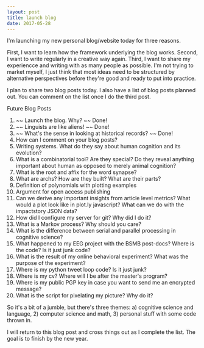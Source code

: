 ```yaml
---
layout: post
title: launch blog
date: 2017-05-28
---
```


I'm launching my new personal blog/website today for three reasons. 

First, I want to learn how the framework underlying the blog works. Second, I want to write regularly in a creative way again. Third, I want to share my experiencce and writing with as many people as possible. I'm not trying to market myself, I just think that most ideas need to be structured by alternative perspectives before they're good and ready to put into practice. 

I plan to share two blog posts today. I also have a list of blog posts planned out. You can comment on the list once I do the third post.

Future Blog Posts
1) ~~ Launch the blog. Why? ~~ Done!
2) ~~ Linguists are like aliens! ~~ Done!
3) ~~ What's the sense in looking at historical records? ~~ Done!
1) How can I comment on your blog posts?
2) Writing systems. What do they say about human cognition and its evolution?
3) What is a combinatorial tool? Are they special? Do they reveal anything important about human as opposed to merely animal cognition?
4) What is the root and affix for the word synapse? 
5) What are archs? How are they built? What are their parts?
6) Definition of polynomials with plotting examples
7) Argument for open access publishing 
8) Can we derive any important insights from article level metrics? What would a plot look like in plot.ly javascript? What can we do with the impactstory JSON data?
9) How did I configure my server for git? Why did I do it? 
10) What is a Markov process? Why should you care?
11) What is the difference between serial and parallel processing in cognitive science?
12) What happened to my EEG project with the BSMB post-docs? Where is the code? Is it just junk code?
13) What is the result of my online behavioral experiment? What was the purpose of the experiment?
14) Where is my python tweet loop code? Is it just junk?
15) Where is my cv? Where will I be after the master's program?
16) Where is my public PGP key in case you want to send me an encrypted message?
17) What is the script for pixelating my picture? Why do it? 

So it's a bit of a jumble, but there's three themes: a) cognitive science and language, 2) computer science and math, 3) personal stuff with some code thrown in.

I will return to this blog post and cross things out as I complete the list. The goal is to finish by the new year. 
